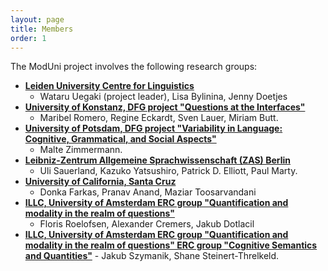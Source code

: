 ```yaml
---
layout: page
title: Members
order: 1
---
```


The ModUni project involves the following research groups:

- [**Leiden University Centre for Linguistics**](https://www.universiteitleiden.nl/en/humanities/leiden-university-centre-for-linguistics)
	- Wataru Uegaki (project leader), Lisa Bylinina, Jenny Doetjes 
- [**University of Konstanz, DFG project "Questions at the Interfaces"**](​https://typo.uni-konstanz.de/questionsInterfaces)
	- Maribel Romero, Regine Eckardt, Sven Lauer, Miriam Butt. 
- [**University of Potsdam, DFG project "Variability in Language: Cognitive, Grammatical, and Social Aspects"**](​https://www.uni-potsdam.de/sfb1287/index.htm​l)
   	- Malte Zimmermann.
- [**Leibniz-Zentrum Allgemeine Sprachwissenschaft (ZAS) Berlin**](​https://​www.leibniz-zas.de)
	- Uli Sauerland, Kazuko Yatsushiro, Patrick D. Elliott, Paul Marty.
- [**University of California, Santa Cruz**](​https://linguistics.ucsc.edu)
	- Donka Farkas, Pranav Anand, Maziar Toosarvandani
- [**ILLC, University of Amsterdam ERC group "Quantification and modality in the realm of questions"**](https://projects.illc.uva.nl/inquisitivesemantics/Home)
	- Floris Roelofsen, Alexander Cremers, Jakub Dotlacil
- [**ILLC, University of Amsterdam ERC group "Quantification and modality in the realm of questions" ERC group "Cognitive Semantics and Quantities"**](​https://www.jakubszymanik.com/CoSaQ)
		- Jakub Szymanik, Shane Steinert-Threlkeld. 